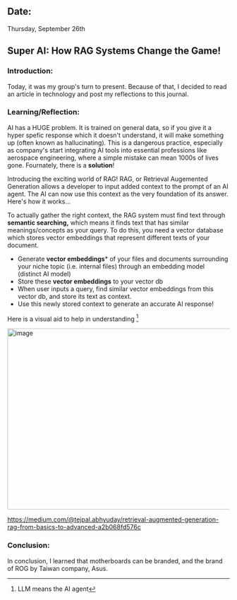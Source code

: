 ## Date:
Thursday, September 26th

## Super AI: How RAG Systems Change the Game!

### Introduction:
Today, it was my group's turn to present. Because of that, I decided to read an article in technology and post my reflections to this journal.

### Learning/Reflection:
AI has a HUGE problem. It is trained on general data, so if you give it a hyper spefic response which it doesn't understand, it will make something up (often known as hallucinating). This is a dangerous practice, especially as company's start integrating AI tools into essential professions like aerospace engineering, where a simple mistake can mean 1000s of lives gone. Fournately, there is a **solution**! 

Introducing the exciting world of RAG! RAG, or Retrieval Augemented Generation allows a developer to input added context to the prompt of an AI agent. The AI can now use this context as the very foundation of its answer. Here's how it works...

To actually gather the right context, the RAG system must find text through **semantic searching,** which means it finds text that has similar meanings/concepts as your query. To do this, you need a vector database which stores vector embeddings that represent different texts of your document.

- Generate **vector embeddings*** of your files and documents surrounding your niche topic (i.e. internal files) through an embedding model (distinct AI model)
- Store these **vector embeddings** to your vector db
- When user inputs a query, find similar vector embeddings from this vector db, and store its text as context.
- Use this newly stored context to generate an accurate AI response!

Here is a visual aid to help in understanding [^1]

<img width="720" height="410" alt="image" src="https://github.com/user-attachments/assets/98c774e1-7bc6-45f5-bc32-79bef9210246" />

[^1]: LLM means the AI agent

https://medium.com/@tejpal.abhyuday/retrieval-augmented-generation-rag-from-basics-to-advanced-a2b068fd576c 

### Conclusion:
In conclusion, I learned that motherboards can be branded, and the brand of ROG by Taiwan company, Asus. 
